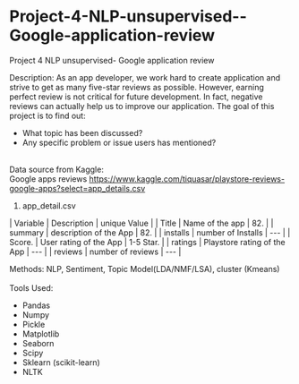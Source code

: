 # Project-4-NLP-unsupervised--Google-application-review
Project 4 NLP unsupervised- Google application review <br/>

Description: As an app developer, we work hard to create application and strive to get as many five-star reviews as possible. However, earning perfect review is not critical for future development. In fact, negative reviews can actually help us to improve our application. The goal of this project is to find out:
- What topic has been discussed?
- Any specific problem or issue users has mentioned?
<br/><br/>

Data source from Kaggle: <br/>
Google apps reviews  https://www.kaggle.com/tiquasar/playstore-reviews-google-apps?select=app_details.csv<br/>

1. app_detail.csv <br/>

| Variable | Description                 | unique Value |
| Title    | Name of the app             | 82.          |
| summary  | description of the App      | 82.          |
| installs | number of Installs          | ---          |
| Score.   | User rating of the App      | 1-5 Star.    |
| ratings  | Playstore rating of the App | ---          |
| reviews  | number of reviews           | ---          |






Methods: NLP, Sentiment, Topic Model(LDA/NMF/LSA), cluster (Kmeans)<br/><br/>
Tools Used:
- Pandas
- Numpy
- Pickle
- Matplotlib
- Seaborn
- Scipy
- Sklearn (scikit-learn)
- NLTK

